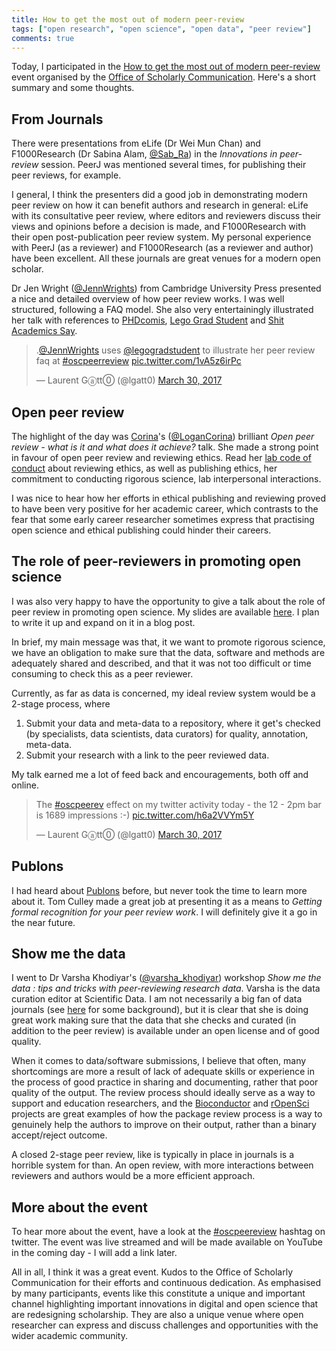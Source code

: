 ```yaml
---
title: How to get the most out of modern peer-review
tags: ["open research", "open science", "open data", "peer review"]
comments: true
---
```


Today, I participated in the
[How to get the most out of modern peer-review](https://www.training.cam.ac.uk/osc/event/2080517)
event organised by the
[Office of Scholarly Communication](http://osc.cam.ac.uk/). Here's a
short summary and some thoughts.

<!--more-->

## From Journals

There were presentations from eLife (Dr Wei Mun Chan) and
F1000Research (Dr Sabina Alam, [@Sab_Ra](https://twitter.com/Sab_Ra))
in the *Innovations in peer-review* session. PeerJ was mentioned
several times, for publishing their peer reviews, for example.

I general, I think the presenters did a good job in demonstrating
modern peer review on how it can benefit authors and research in
general: eLife with its consultative peer review, where editors and
reviewers discuss their views and opinions before a decision is made,
and F1000Research with their open post-publication peer review
system. My personal experience with PeerJ (as a reviewer) and
F1000Research (as a reviewer and author) have been excellent. All
these journals are great venues for a modern open scholar.

Dr Jen Wright ([@JennWrights](https://twitter.com/jennwrights)) from
Cambridge University Press presented a nice and detailed overview of
how peer review works. I was well structured, following a FAQ
model. She also very entertainingly illustrated her talk with
references to [PHDcomis](https://twitter.com/PHDcomics),
[Lego Grad Student](https://twitter.com/legogradstudent) and
[Shit Academics Say](https://twitter.com/AcademicsSay). 

<blockquote class="twitter-tweet" data-lang="en"><p lang="en" dir="ltr">.<a href="https://twitter.com/JennWrights">@JennWrights</a> uses <a href="https://twitter.com/legogradstudent">@legogradstudent</a> to illustrate her peer review faq at <a href="https://twitter.com/hashtag/oscpeerreview?src=hash">#oscpeerreview</a> <a href="https://t.co/1vA5z6irPc">pic.twitter.com/1vA5z6irPc</a></p>&mdash; Laurent Gⓐtt⓪ (@lgatt0) <a href="https://twitter.com/lgatt0/status/847459884199165953">March 30, 2017</a></blockquote>
<script async src="//platform.twitter.com/widgets.js" charset="utf-8"></script>

## Open peer review

The highlight of the day was [Corina](http://corinalogan.com/)'s
([@LoganCorina](https://twitter.com/LoganCorina)) brilliant *Open peer
review - what is it and what does it achieve?* talk. She made a strong
point in favour of open peer review and reviewing ethics. Read her
[lab code of conduct](http://www.corinalogan.com/ethics.html) about
reviewing ethics, as well as publishing ethics, her commitment to
conducting rigorous science, lab interpersonal interactions. 

I was nice to hear how her efforts in ethical publishing and reviewing
proved to have been very positive for her academic career, which
contrasts to the fear that some early career researcher sometimes
express that practising open science and ethical publishing could
hinder their careers.

## The role of peer-reviewers in promoting open science

I was also very happy to have the opportunity to give a talk about the
role of peer review in promoting open science. My slides are available
[here](https://rawgit.com/lgatto/2017-03-30-OSC-peerreview/master/slides.html). I
plan to write it up and expand on it in a blog post.

In brief, my main message was that, it we want to promote rigorous
science, we have an obligation to make sure that the data, software
and methods are adequately shared and described, and that it was not
too difficult or time consuming to check this as a peer reviewer.

Currently, as far as data is concerned, my ideal review system would
be a 2-stage process, where

1. Submit your data and meta-data to a repository, where it get's
   checked (by specialists, data scientists, data curators) for
   quality, annotation, meta-data. 
2. Submit your research with a link to the peer reviewed data.

My talk earned me a lot of feed back and encouragements, both off and
online.

<blockquote class="twitter-tweet" data-lang="en"><p lang="en" dir="ltr">The <a href="https://twitter.com/hashtag/oscpeerev?src=hash">#oscpeerev</a> effect on my twitter activity today - the 12 - 2pm bar is 1689 impressions :-) <a href="https://t.co/h6a2VVYm5Y">pic.twitter.com/h6a2VVYm5Y</a></p>&mdash; Laurent Gⓐtt⓪ (@lgatt0) <a href="https://twitter.com/lgatt0/status/847514769179496448">March 30, 2017</a></blockquote>
<script async src="//platform.twitter.com/widgets.js" charset="utf-8"></script>

## Publons

I had heard about [Publons](https://publons.com/home/) before, but
never took the time to learn more about it. Tom Culley made a great
job at presenting it as a means to *Getting formal recognition for
your peer review work*. I will definitely give it a go in the near
future.

## Show me the data

I went to Dr Varsha Khodiyar's
([@varsha_khodiyar](https://twitter.com/varsha_khodiyar)) workshop
*Show me the data : tips and tricks with peer-reviewing research
data*. Varsha is the data curation editor at Scientific Data. I am not
necessarily a big fan of data journals (see
[here](https://lgatto.github.io/software-data-papers/) for some
background), but it is clear that she is doing great work making sure
that the data that she checks and curated (in addition to the peer
review) is available under an open license and of good quality.

When it comes to data/software submissions, I believe that often, many
shortcomings are more a result of lack of adequate skills or
experience in the process of good practice in sharing and documenting,
rather that poor quality of the output. The review process should
ideally serve as a way to support and education researchers, and the
[Bioconductor](https://github.com/Bioconductor/Contributions) and
[rOpenSci](https://github.com/ropensci/onboarding/blob/master/README.md)
projects are great examples of how the package review process is a way
to genuinely help the authors to improve on their output, rather than
a binary accept/reject outcome.

A closed 2-stage peer review, like is typically in place in journals
is a horrible system for than. An open review, with more interactions
between reviewers and authors would be a more efficient approach.

## More about the event

To hear more about the event, have a look at the
[#oscpeereview](https://twitter.com/hashtag/oscpeerreview) hashtag on
twitter. The event was live streamed and will be made available on
YouTube in the coming day - I will add a link later.

All in all, I think it was a great event. Kudos to the Office of
Scholarly Communication for their efforts and continuous
dedication. As emphasised by many participants, events like this
constitute a unique and important channel highlighting important
innovations in digital and open science that are redesigning
scholarship. They are also a unique venue where open researcher can
express and discuss challenges and opportunities with the wider
academic community.
